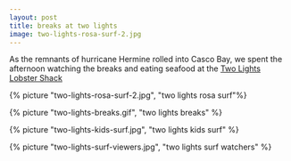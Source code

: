```yaml
---
layout: post
title: breaks at two lights
image: two-lights-rosa-surf-2.jpg
---
```


As the remnants of hurricane Hermine rolled into Casco Bay, we spent the
afternoon watching the breaks and eating seafood at the
[Two Lights Lobster Shack](http://lobstershacktwolights.com/)

<!--more-->

{% picture "two-lights-rosa-surf-2.jpg", "two lights rosa surf"%}

{% picture "two-lights-breaks.gif", "two lights breaks" %}

{% picture "two-lights-kids-surf.jpg", "two lights kids surf" %}

{% picture "two-lights-surf-viewers.jpg", "two lights surf watchers" %}
